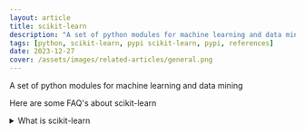 ```yaml
---
layout: article
title: scikit-learn
description: "A set of python modules for machine learning and data mining"
tags: [python, scikit-learn, pypi scikit-learn, pypi, references]
date: 2023-12-27
cover: /assets/images/related-articles/general.png
---
```


A set of python modules for machine learning and data mining

Here are some FAQ's about scikit-learn
<details>
<summary>What is scikit-learn</summary>
A set of python modules for machine learning and data mining
</details>
